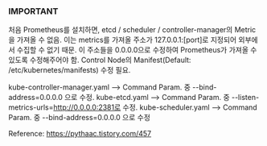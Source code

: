 ### IMPORTANT
처음 Prometheus를 설치하면, etcd / scheduler / controller-manager의 Metric을 가져올 수 없음.
이는 metrics를 가져올 주소가 127.0.0.1:[port]로 지정되어 외부에서 수집할 수 없기 때문.
이 주소들을 0.0.0.0으로 수정하여 Prometheus가 가져올 수 있도록 수정해주어야 함.
Control Node의 Manifest(Default: /etc/kubernetes/manifests) 수정 필요.

kube-controller-manager.yaml --> Command Param. 중 --bind-address=0.0.0.0 으로 수정.
kube-etcd.yaml --> Command Param. 중 --listen-metrics-urls=http://0.0.0.0:2381로 수정.
kube-scheduler.yaml --> Command Param. 중 --bind-address=0.0.0.0 으로 수정

Reference: https://pythaac.tistory.com/457
